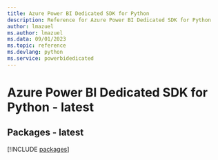 ```yaml
---
title: Azure Power BI Dedicated SDK for Python
description: Reference for Azure Power BI Dedicated SDK for Python
author: lmazuel
ms.author: lmazuel
ms.data: 09/01/2023
ms.topic: reference
ms.devlang: python
ms.service: powerbidedicated
---
```

# Azure Power BI Dedicated SDK for Python - latest
## Packages - latest
[!INCLUDE [packages](power-bi-dedicated-index.md)]